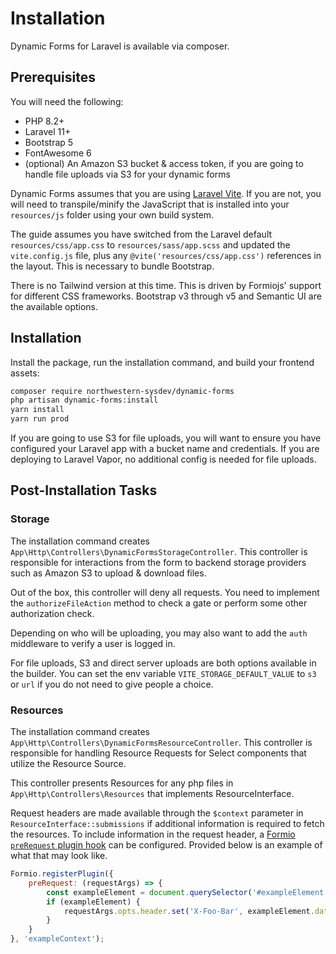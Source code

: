 # Installation
Dynamic Forms for Laravel is available via composer.

## Prerequisites
You will need the following:

- PHP 8.2+
- Laravel 11+
- Bootstrap 5 
- FontAwesome 6
- (optional) An Amazon S3 bucket & access token, if you are going to handle file uploads via S3 for your dynamic forms

Dynamic Forms assumes that you are using [Laravel Vite](https://laravel.com/docs/10.x/vite). If you are not, you will need to transpile/minify the JavaScript that is installed into your `resources/js` folder using your own build system.

The guide assumes you have switched from the Laravel default `resources/css/app.css` to `resources/sass/app.scss` and updated the `vite.config.js` file, plus any `@vite('resources/css/app.css')` references in the layout. This is necessary to bundle Bootstrap.

There is no Tailwind version at this time. This is driven by Formiojs' support for different CSS frameworks. Bootstrap v3 through v5 and Semantic UI are the available options.

## Installation
Install the package, run the installation command, and build your frontend assets:

```bash
composer require northwestern-sysdev/dynamic-forms
php artisan dynamic-forms:install
yarn install
yarn run prod
```

If you are going to use S3 for file uploads, you will want to ensure you have configured your Laravel app with a bucket name and credentials. If you are deploying to Laravel Vapor, no additional config is needed for file uploads.

## Post-Installation Tasks

### Storage
The installation command creates `App\Http\Controllers\DynamicFormsStorageController`. This controller is responsible for interactions from the form to backend storage providers such as Amazon S3 to upload & download files.

Out of the box, this controller will deny all requests. You need to implement the `authorizeFileAction` method to check a gate or perform some other authorization check.

Depending on who will be uploading, you may also want to add the `auth` middleware to verify a user is logged in.

For file uploads, S3 and direct server uploads are both options available in the builder. You can set the env variable `VITE_STORAGE_DEFAULT_VALUE` to `s3` or `url` if you do not need to give people a choice.

### Resources
The installation command creates `App\Http\Controllers\DynamicFormsResourceController`. This controller is responsible for handling Resource Requests for Select components that utilize the Resource Source.

This controller presents Resources for any php files in `App\Http\Controllers\Resources` that implements ResourceInterface.

Request headers are made available through the `$context` parameter in `ResourceInterface::submissions` if additional information is required to fetch the resources. To include information in the request header, a [Formio `preRequest` plugin hook](https://help.form.io/developers/fetch-plugin-api#prerequest-requestargs) can be configured. Provided below is an example of what that may look like.
```javascript
Formio.registerPlugin({
    preRequest: (requestArgs) => {
        const exampleElement = document.querySelector('#exampleElement');
        if (exampleElement) {
            requestArgs.opts.header.set('X-Foo-Bar', exampleElement.dataset.fooBar);
        }
    }
}, 'exampleContext');
```
